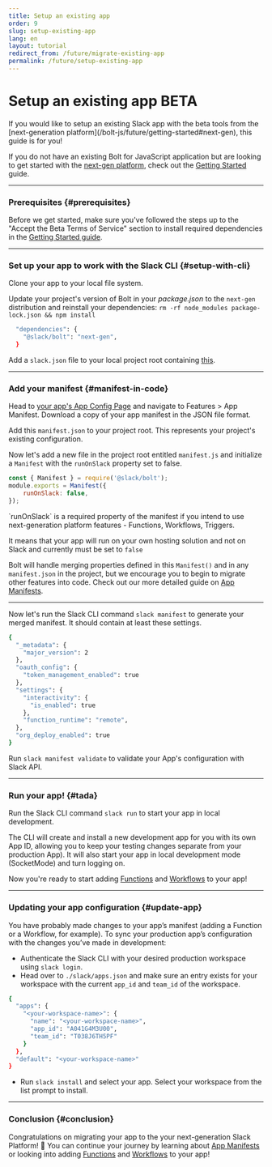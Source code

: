 ```yaml
---
title: Setup an existing app
order: 9
slug: setup-existing-app
lang: en
layout: tutorial
redirect_from: /future/migrate-existing-app
permalink: /future/setup-existing-app
---
```


# Setup an existing app <span class="label-beta">BETA</span>

<div class="section-content">
If you would like to setup an existing Slack app with the beta tools from the [next-generation platform](/bolt-js/future/getting-started#next-gen), this guide is for you!
</div>

If you do not have an existing Bolt for JavaScript application but are looking to get started with the [next-gen platform](/bolt-js/future/getting-started#next-gen), check out the [Getting Started](/bolt-js/future/getting-started) guide.

---
### Prerequisites {#prerequisites}

Before we get started, make sure you've followed the steps up to the "Accept the Beta Terms of Service" section to install required dependencies in the [Getting Started guide](/bolt-js/future/getting-started).

---

### Set up your app to work with the Slack CLI {#setup-with-cli}

Clone your app to your local file system.

Update your project's version of Bolt in your _package.json_ to the `next-gen` distribution and reinstall your dependencies: `rm -rf node_modules package-lock.json && npm install`

```bash
  "dependencies": {
    "@slack/bolt": "next-gen",
  }
```

Add a `slack.json` file to your local project root containing [this](https://github.com/slack-samples/bolt-js-starter-template/blob/future/slack.json).


---
### Add your manifest {#manifest-in-code}

Head to [your app's App Config Page](https://api.slack.com/apps) and navigate to Features > App Manifest. Download a copy of your app manifest in the JSON file format. 

Add this `manifest.json` to your project root. This represents your project's existing configuration.

Now let's add a new file in the project root entitled `manifest.js` and initialize a `Manifest` with the `runOnSlack` property set to false. 

```js
const { Manifest } = require('@slack/bolt');
module.exports = Manifest({
    runOnSlack: false,
});
``` 

<p class="alert alert_info"><ts-icon class="ts_icon_info_circle"></ts-icon> `runOnSlack` is a required property of the manifest if you intend to use next-generation platform features - Functions, Workflows, Triggers. 

It means that your app will run on your own hosting solution and not on Slack and currently must be set to `false`</p>

Bolt will handle merging properties defined in this `Manifest()` and in any `manifest.json` in the project, but we encourage you to begin to migrate other features into code. Check out our more detailed guide on [App Manifests](/bolt-js/future/app-manifests).

---

Now let's run the Slack CLI command `slack manifest` to generate your merged manifest. It should contain at least these settings.  

```bash
{
  "_metadata": {
    "major_version": 2
  },
  "oauth_config": {
    "token_management_enabled": true  
  },
  "settings": {
    "interactivity": {
      "is_enabled": true
    },
    "function_runtime": "remote",   
  },
  "org_deploy_enabled": true       
}
```

Run `slack manifest validate` to validate your App's configuration with Slack API.

---
### Run your app! {#tada}

Run the Slack CLI command `slack run` to start your app in local development.

The CLI will create and install a new development app for you with its own App ID, allowing you to keep your testing changes separate from your production App). It will also start your app in local development mode (SocketMode) and turn logging on. 

Now you're ready to start adding [Functions](/bolt-js/future/built-in-functions) and [Workflows](/bolt-js/future/workflows) to your app!

---
### Updating your app configuration {#update-app}

You have probably made changes to your app’s manifest (adding a Function or a Workflow, for example). To sync your production app’s configuration with the changes you’ve made in development:

* Authenticate the Slack CLI with your desired production workspace using `slack login`.
* Head over to `./slack/apps.json` and make sure an entry exists for your workspace with the current `app_id` and `team_id` of the workspace. 

```bash
{
  "apps": {
    "<your-workspace-name>": {
      "name": "<your-workspace-name>",
      "app_id": "A041G4M3U00",
      "team_id": "T038J6TH5PF"
    }
  },
  "default": "<your-workspace-name>"
}
```

* Run `slack install` and select your app. Select your workspace from the list prompt to install.

---
### Conclusion {#conclusion}

Congratulations on migrating your app to the your next-generation Slack Platform! 🎉 You can continue your journey by learning about [App Manifests](/bolt-js/future/app-manifests) or looking into adding [Functions](/bolt-js/future/built-in-functions) and [Workflows](/bolt-js/future/workflows) to your app!